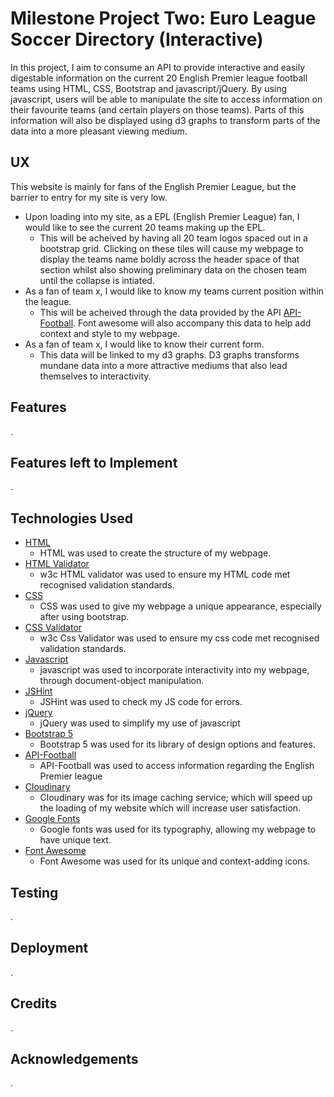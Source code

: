 # Milestone Project Two: Euro League Soccer Directory (Interactive)
In this project, I aim to consume an API to provide interactive and easily digestable information on the current 20 English Premier league football teams using HTML, CSS, Bootstrap and javascript/jQuery.
By using javascript, users will be able to manipulate the site to access information on their favourite teams (and certain players on those teams). Parts of this information will also be displayed
using d3 graphs to transform parts of the data into a more pleasant viewing medium.

## UX 
This website is mainly for fans of the English Premier League, but the barrier to entry for my site is very low.
* Upon loading into my site, as a EPL (English Premier League) fan, I would like to see the current 20 teams making up the EPL.
    * This will be acheived by having all 20 team logos spaced out in a bootstrap grid. Clicking on these tiles will cause my webpage to display the teams name boldly across the header space of that section whilst also 
    showing preliminary data on the chosen team until the collapse is intiated.
* As a fan of team x, I would like to know my teams current position within the league.
    * This will be acheived through the data provided by the API [API-Football](https://www.api-football.com/). Font awesome will also accompany this data to help add context and style to my webpage.
* As a fan of team x, I would like to know their current form.
    * This data will be linked to my d3 graphs. D3 graphs transforms mundane data into a more attractive mediums that also lead themselves to interactivity.

## Features
.

## Features left to Implement
.

## Technologies Used
* [HTML](https://www.w3.org/html/)
    * HTML was used to create the structure of my webpage.
* [HTML Validator](https://validator.w3.org/)
    * w3c HTML validator was used to ensure my HTML code met recognised validation standards.
* [CSS](https://www.w3.org/Style/CSS/Overview.en.html)
    * CSS was used to give my webpage a unique appearance, especially after using bootstrap.
* [CSS Validator](https://jigsaw.w3.org/css-validator/)
    * w3c Css Validator was used to ensure my css code met recognised validation standards.
* [Javascript](https://www.javascript.com/)
    * javascript was used to incorporate interactivity into my webpage, through document-object manipulation.
* [JSHint](https://jshint.com/)
    * JSHint was used to check my JS code for errors.
* [jQuery](https://jquery.com/download/)
    * jQuery was used to simplify my use of javascript
* [Bootstrap 5](https://getbootstrap.com/)
    * Bootstrap 5 was used for its library of design options and features.
* [API-Football](https://www.api-football.com/)
    * API-Football was used to access information regarding the English Premier league
* [Cloudinary](https://cloudinary.com/)
    * Cloudinary was for its image caching service; which will speed up the loading of my website which will increase user satisfaction.
* [Google Fonts](https://fonts.google.com/)
    * Google fonts was used for its typography, allowing my webpage to have unique text.
* [Font Awesome](https://fontawesome.com/)
    * Font Awesome was used for its unique and context-adding icons.

## Testing
.

## Deployment
.

## Credits
.

## Acknowledgements
.


